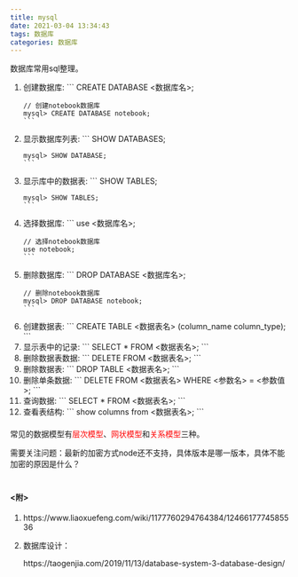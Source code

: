 ```yaml
---
title: mysql
date: 2021-03-04 13:34:43
tags: 数据库
categories: 数据库
---
```

<style type="text/css">
.red{color:red;}
</style>

<p>数据库常用sql整理。</p>

<!--more-->
<ol>
  <li>创建数据库:
    ```
    CREATE DATABASE <数据库名>;

    // 创建notebook数据库
    mysql> CREATE DATABASE notebook;
    ```
  </li>
  <li>显示数据库列表:
    ```
    SHOW DATABASES;

    mysql> SHOW DATABASE;
    ```
  </li>
  <li>显示库中的数据表:
    ```
    SHOW TABLES;

    mysql> SHOW TABLES;
    ```
  </li>
  <li>选择数据库:
    ```
    use <数据库名>;

    // 选择notebook数据库
    use notebook;
    ```
  </li>
  <li>删除数据库:
    ```
    DROP DATABASE <数据库名>;

    // 删除notebook数据库
    mysql> DROP DATABASE notebook;
    ```
  </li>
  <li>创建数据表:
    ```
    CREATE TABLE <数据表名> (column_name column_type);
    ```
  </li>
  <li>显示表中的记录:
   ```
   SELECT * FROM <数据表名>;
   ```
  </li>
  <li>删除数据表数据:
   ```
   DELETE FROM <数据表名>;
   ```
  </li>
  <li>删除数据表:
    ```
    DROP TABLE <数据表名>;
    ```
  </li>
  <li>删除单条数据:
    ```
    DELETE FROM <数据表名> WHERE <参数名> = <参数值>;
    ```
  </li>
  <li>查询数据:
    ```
    SELECT * FROM <数据表名>;
    ```
  </li>
  <li>查看表结构:
    ```
    show columns from <数据表名>;
    ```
  </li>
</ol>

<p style="margin-top: 20px;">常见的数据模型有<span class="red">层次模型</span>、<span class="red">网状模型</span>和<span class="red">关系模型</span>三种。</p>

<p>需要关注问题：最新的加密方式node还不支持，具体版本是哪一版本，具体不能加密的原因是什么？</p>

<h4 style="margin-top: 40px;"><附></h4>
<ol>
  <li>https://www.liaoxuefeng.com/wiki/1177760294764384/1246617774585536</li>
  <li>
    <p>数据库设计：</p>
  https://taogenjia.com/2019/11/13/database-system-3-database-design/</li>
</ol>
